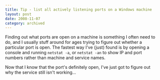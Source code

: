 ```yaml
---
title: Tip - list all actively listening ports on a Windows machine
layout: post
date: 2008-11-07
category: archived
---
```


Finding out what ports are open on a machine is something I often need to do, and I usually stuff around for ages trying to figure out whether a particular port is open. The fastest way I've (just) found is by opening a console and running `netstat -a`, or `netstat -an` to show IP and port numbers rather than machine and service names.

Now that I know that the port's definitely open, I've just got to figure out why the service still isn't working...

